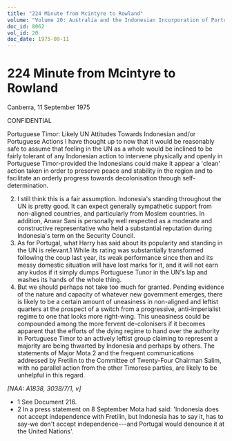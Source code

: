 ```yaml
---
title: "224 Minute from Mcintyre to Rowland"
volume: "Volume 20: Australia and the Indonesian Incorporation of Portuguese Timor, 1974-1976"
doc_id: 8062
vol_id: 20
doc_date: 1975-09-11
---
```


# 224 Minute from Mcintyre to Rowland

Canberra, 11 September 1975

CONFIDENTIAL

Portuguese Timor: Likely UN Attitudes Towards Indonesian and/or Portuguese Actions I have thought up to now that it would be reasonably safe to assume that feeling in the UN as a whole would be inclined to be fairly tolerant of any Indonesian action to intervene physically and openly in Portuguese Timor-provided the Indonesians could make it appear a 'clean' action taken in order to preserve peace and stability in the region and to facilitate an orderly progress towards decolonisation through self-determination.

  2. I still think this is a fair assumption. Indonesia's standing throughout the UN is pretty good. It can expect generally sympathetic support from non-aligned countries, and particularly from Moslem countries. In addition, Anwar Sani is personally well respected as a moderate and constructive representative who held a substantial reputation during Indonesia's term on the Security Council.
  3. As for Portugal, what Harry has said about its popularity and standing in the UN is relevant.1 While its rating was substantially transformed following the coup last year, its weak performance since then and its messy domestic situation will have lost marks for it, and it will not earn any kudos if it simply dumps Portuguese Tunor in the UN's lap and washes its hands of the whole thing.
  4. But we should perhaps not take too much for granted. Pending evidence of the nature and capacity of whatever new government emerges, there is likely to be a certain amount of uneasiness in non-aligned and leftist quarters at the prospect of a switch from a progressive, anti-imperialist regime to one that looks more right-wing. This uneasiness could be compounded among the more fervent de-colonisers if it becomes apparent that the efforts of the dying regime to hand over the authority in Portuguese Timor to an actively leftist group claiming to represent a majority are being thwarted by Indonesia and perhaps by others. The statements of Major Mota 2 and the frequent communications addressed by Fretilin to the Committee of Twenty-Four Chairman Salim, with no parallel action from the other Timorese parties, are likely to be unhelpful in this regard.



_[NAA: A1838, 3038/7/1, v]_

  * 1 See Document 216.
  * 2 In a press statement on 8 September Mota had said: 'Indonesia does not accept independence with Fretilin, but Indonesia has to say it, has to say-we don't accept independence---and Portugal would denounce it at the United Nations'.


